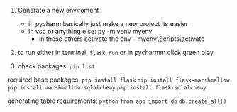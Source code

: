1. Generate a new enviroment
     - in pycharm basically just make a new project its easier
     - in vsc or anything else: py -m venv myenv
         - in these others activate the env - myenv\Scripts\activate

3. to run either in terminal: ```flask run``` or in pycharmm click green play

4. check packages: ```pip list```

required base packages:
```pip install flask```
```pip install flask-marshmallow```
```pip install marshmallow-sqlalchemy```
```pip install flask-sqlalchemy ```


generating table requirements:
```python```
```from app import db```
```db.create_all()```
